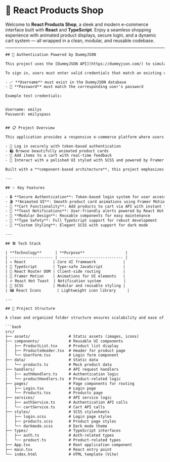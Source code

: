 # 🛒 React Products Shop

Welcome to **React Products Shop**, a sleek and modern e-commerce interface built with **React** and **TypeScript**. Enjoy a seamless shopping experience with animated product displays, secure login, and a dynamic cart system — all wrapped in a clean, modular, and reusable codebase.

---
```txt
## 🔐 Authentication Powered by DummyJSON

This project uses the [DummyJSON API](https://dummyjson.com/) to simulate real-world authentication and provide a realistic development experience.

To sign in, users must enter valid credentials that match an existing user on the API:

- ✅ **Username** must exist in the DummyJSON database
- 🔑 **Password** must match the corresponding user's password

Example test credentials:


Username: emilys
Password: emilyspass


## 📋 Project Overview

This application provides a responsive e-commerce platform where users can:

- 🔐 Log in securely with token-based authentication
- 🛍 Browse beautifully animated product cards
- 🛒 Add items to a cart with real-time feedback
- 🎨 Interact with a polished UI styled with SCSS and powered by Framer Motion

Built with a **component-based architecture**, this project emphasizes scalability, maintainability, and a delightful user experience.

---

## ✨ Key Features

- 🔒 **Secure Authentication**: Token-based login system for user access
- 🎬 **Animated UI**: Smooth product card animations using Framer Motion
- 🛒 **Cart Functionality**: Add products to cart via API with instant feedback
- 🔔 **Toast Notifications**: User-friendly alerts powered by React Hot Toast
- 🧩 **Modular Design**: Reusable components for easy maintenance
- 📝 **Type Safety**: Full TypeScript support for robust development
- 💅 **Custom Styling**: Elegant SCSS with support for dark mode

---

## 🛠 Tech Stack

| **Technology**      | **Purpose**                  |
| ------------------- | ---------------------------- |
| ⚛️ React            | Core UI framework            |
| 📘 TypeScript       | Type-safe JavaScript         |
| 🚦 React Router DOM | Client-side routing          |
| 🎥 Framer Motion    | Animations for UI elements   |
| 🔥 React Hot Toast  | Notification system          |
| 🎨 SCSS             | Modular and reusable styling |
| 🖼 React Icons       | Lightweight icon library     |

---

## 📂 Project Structure

A clean and organized folder structure ensures scalability and ease of development:

```bash
src/
├── assets/                 # Static assets (images, icons)
├── components/             # Reusable UI components
│   ├── ProductList.tsx     # Product list display
│   ├── ProductsHeader.tsx  # Header for product page
│   └── UserForm.tsx        # Login form component
├── data/                   # Static data
│   └── products.ts         # Mock product data
├── handlers/               # API request handlers
│   ├── authHandlers.ts     # Authentication logic
│   └── productHandlers.ts  # Product-related logic
├── pages/                  # Page components for routing
│   ├── Login.tsx           # Login page
│   └── Products.tsx        # Products page
├── services/               # API service logic
│   ├── authService.ts      # Authentication API calls
│   └── cartService.ts      # Cart API calls
├── styles/                 # SCSS stylesheets
│   ├── login.scss          # Login page styles
│   ├── products.scss       # Product page styles
│   └── darkmode.scss       # Dark mode theme
├── types/                  # TypeScript interfaces
│   ├── auth.ts             # Auth-related types
│   └── product.ts          # Product-related types
├── App.tsx                 # Root application component
├── main.tsx                # React entry point
└── index.html              # HTML template (Vite)
```
